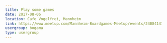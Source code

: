```yaml
---
title: Play some games
date: 2017-08-06
location: Cafe Vogelfrei, Mannheim
link: https://www.meetup.com/Mannheim-Boardgames-Meetup/events/240841415/
usergroup: bogama
type: usergroup
---
```

